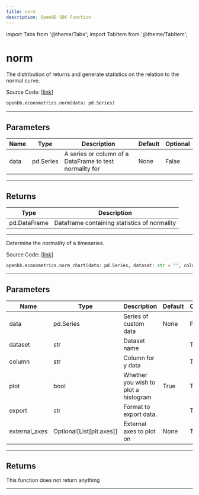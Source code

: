 ```yaml
---
title: norm
description: OpenBB SDK Function
---
```


import Tabs from '@theme/Tabs';
import TabItem from '@theme/TabItem';

# norm

<Tabs>
<TabItem value="model" label="Model" default>

The distribution of returns and generate statistics on the relation to the normal curve.

Source Code: [[link](https://github.com/OpenBB-finance/OpenBBTerminal/tree/main/openbb_terminal/econometrics/econometrics_model.py#L113)]

```python
openbb.econometrics.norm(data: pd.Series)
```

---

## Parameters

| Name | Type | Description | Default | Optional |
| ---- | ---- | ----------- | ------- | -------- |
| data | pd.Series | A series or column of a DataFrame to test normality for | None | False |


---

## Returns

| Type | Description |
| ---- | ----------- |
| pd.DataFrame | Dataframe containing statistics of normality |
---

</TabItem>
<TabItem value="view" label="Chart">

Determine the normality of a timeseries.

Source Code: [[link](https://github.com/OpenBB-finance/OpenBBTerminal/tree/main/openbb_terminal/econometrics/econometrics_view.py#L129)]

```python
openbb.econometrics.norm_chart(data: pd.Series, dataset: str = "", column: str = "", plot: bool = True, export: str = "", external_axes: Optional[List[axes]] = None)
```

---

## Parameters

| Name | Type | Description | Default | Optional |
| ---- | ---- | ----------- | ------- | -------- |
| data | pd.Series | Series of custom data | None | False |
| dataset | str | Dataset name |  | True |
| column | str | Column for y data |  | True |
| plot | bool | Whether you wish to plot a histogram | True | True |
| export | str | Format to export data. |  | True |
| external_axes | Optional[List[plt.axes]] | External axes to plot on | None | True |


---

## Returns

This function does not return anything

---

</TabItem>
</Tabs>
